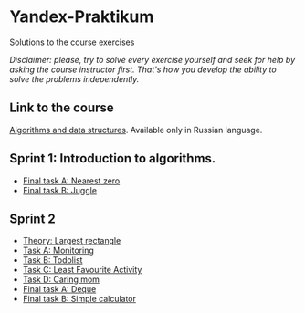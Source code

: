 # Yandex-Praktikum

Solutions to the course exercises

*Disclaimer: please, try to solve every exercise yourself and seek for help by asking the course
instructor first. That's how you develop the ability to solve the problems independently.*

## Link to the course
[Algorithms and data structures](https://practicum.yandex.ru/algorithms/). Available only in Russian language.

## Sprint 1: Introduction to algorithms.

* [Final task A: Nearest zero](sprint_1/final_a_nearest_zero.py)
* [Final task B: Juggle](sprint_1/final_b_juggle.py)

## Sprint 2

* [Theory: Largest rectangle](sprint_2/largest_rectangle_in_histogram.py)
* [Task A: Monitoring](sprint_2/a_monitoring.py)
* [Task B: Todolist](sprint_2/b_todolist.py)
* [Task C: Least Favourite Activity](sprint_2/c_least_favourite_activity.py)
* [Task D: Caring mom](sprint_2/d_caring_mom.py)
* [Final task A: Deque](sprint_2/final_a_deque_circle_buffer.py)
* [Final task B: Simple calculator](sprint_2/final_b_simple_calculator.py)